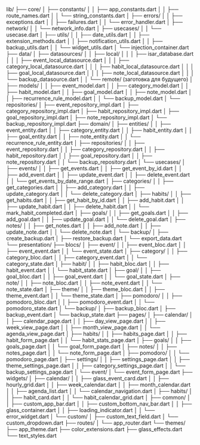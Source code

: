 lib/
├── core/
│   ├── constants/
│   │   ├── app_constants.dart
│   │   ├── route_names.dart
│   │   └── string_constants.dart
│   ├── errors/
│   │   ├── exceptions.dart
│   │   ├── failures.dart
│   │   └── error_handler.dart
│   ├── network/
│   │   └── network_info.dart
│   ├── usecases/
│   │   └── usecase.dart
│   ├── utils/
│   │   ├── date_utils.dart
│   │   ├── extension_methods.dart
│   │   ├── notification_utils.dart
│   │   ├── backup_utils.dart
│   │   └── widget_utils.dart
│   └── injection_container.dart
├── data/
│   ├── datasources/
│   │   ├── local/
│   │   │   ├── isar_database.dart
│   │   │   ├── event_local_datasource.dart
│   │   │   ├── category_local_datasource.dart
│   │   │   ├── habit_local_datasource.dart
│   │   │   ├── goal_local_datasource.dart
│   │   │   ├── note_local_datasource.dart
│   │   │   └── backup_datasource.dart
│   │   └── remote/ (заготовка для будущего)
│   ├── models/
│   │   ├── event_model.dart
│   │   ├── category_model.dart
│   │   ├── habit_model.dart
│   │   ├── goal_model.dart
│   │   ├── note_model.dart
│   │   ├── recurrence_rule_model.dart
│   │   └── backup_model.dart
│   └── repositories/
│       ├── event_repository_impl.dart
│       ├── category_repository_impl.dart
│       ├── habit_repository_impl.dart
│       ├── goal_repository_impl.dart
│       ├── note_repository_impl.dart
│       └── backup_repository_impl.dart
├── domain/
│   ├── entities/
│   │   ├── event_entity.dart
│   │   ├── category_entity.dart
│   │   ├── habit_entity.dart
│   │   ├── goal_entity.dart
│   │   ├── note_entity.dart
│   │   └── recurrence_rule_entity.dart
│   ├── repositories/
│   │   ├── event_repository.dart
│   │   ├── category_repository.dart
│   │   ├── habit_repository.dart
│   │   ├── goal_repository.dart
│   │   ├── note_repository.dart
│   │   └── backup_repository.dart
│   └── usecases/
│       ├── events/
│       │   ├── get_events.dart
│       │   ├── get_event_by_id.dart
│       │   ├── add_event.dart
│       │   ├── update_event.dart
│       │   ├── delete_event.dart
│       │   └── get_events_by_date_range.dart
│       ├── categories/
│       │   ├── get_categories.dart
│       │   ├── add_category.dart
│       │   ├── update_category.dart
│       │   └── delete_category.dart
│       ├── habits/
│       │   ├── get_habits.dart
│       │   ├── get_habit_by_id.dart
│       │   ├── add_habit.dart
│       │   ├── update_habit.dart
│       │   ├── delete_habit.dart
│       │   └── mark_habit_completed.dart
│       ├── goals/
│       │   ├── get_goals.dart
│       │   ├── add_goal.dart
│       │   ├── update_goal.dart
│       │   └── delete_goal.dart
│       ├── notes/
│       │   ├── get_notes.dart
│       │   ├── add_note.dart
│       │   ├── update_note.dart
│       │   └── delete_note.dart
│       └── backup/
│           ├── create_backup.dart
│           ├── restore_backup.dart
│           └── export_data.dart
└── presentation/
    ├── blocs/
    │   ├── event/
    │   │   ├── event_bloc.dart
    │   │   ├── event_event.dart
    │   │   └── event_state.dart
    │   ├── category/
    │   │   ├── category_bloc.dart
    │   │   ├── category_event.dart
    │   │   └── category_state.dart
    │   ├── habit/
    │   │   ├── habit_bloc.dart
    │   │   ├── habit_event.dart
    │   │   └── habit_state.dart
    │   ├── goal/
    │   │   ├── goal_bloc.dart
    │   │   ├── goal_event.dart
    │   │   └── goal_state.dart
    │   ├── note/
    │   │   ├── note_bloc.dart
    │   │   ├── note_event.dart
    │   │   └── note_state.dart
    │   ├── theme/
    │   │   ├── theme_bloc.dart
    │   │   ├── theme_event.dart
    │   │   └── theme_state.dart
    │   ├── pomodoro/
    │   │   ├── pomodoro_bloc.dart
    │   │   ├── pomodoro_event.dart
    │   │   └── pomodoro_state.dart
    │   └── backup/
    │       ├── backup_bloc.dart
    │       ├── backup_event.dart
    │       └── backup_state.dart
    ├── pages/
    │   ├── calendar/
    │   │   ├── calendar_page.dart
    │   │   ├── day_view_page.dart
    │   │   ├── week_view_page.dart
    │   │   ├── month_view_page.dart
    │   │   └── agenda_view_page.dart
    │   ├── habits/
    │   │   ├── habits_page.dart
    │   │   ├── habit_form_page.dart
    │   │   └── habit_stats_page.dart
    │   ├── goals/
    │   │   ├── goals_page.dart
    │   │   └── goal_form_page.dart
    │   ├── notes/
    │   │   ├── notes_page.dart
    │   │   └── note_form_page.dart
    │   ├── pomodoro/
    │   │   └── pomodoro_page.dart
    │   ├── settings/
    │   │   ├── settings_page.dart
    │   │   ├── theme_settings_page.dart
    │   │   ├── category_settings_page.dart
    │   │   └── backup_settings_page.dart
    │   └── event/
    │       └── event_form_page.dart
    ├── widgets/
    │   ├── calendar/
    │   │   ├── glass_event_card.dart
    │   │   ├── hourly_grid.dart
    │   │   ├── week_calendar.dart
    │   │   ├── month_calendar.dart
    │   │   ├── agenda_list.dart
    │   │   └── calendar_navigation.dart
    │   ├── habits/
    │   │   ├── habit_card.dart
    │   │   └── habit_calendar_grid.dart
    │   ├── common/
    │   │   ├── custom_app_bar.dart
    │   │   ├── custom_bottom_nav_bar.dart
    │   │   ├── glass_container.dart
    │   │   ├── loading_indicator.dart
    │   │   └── error_widget.dart
    │   └── custom/
    │       ├── custom_text_field.dart
    │       └── custom_dropdown.dart
    ├── routes/
    │   └── app_router.dart
    └── themes/
        ├── app_theme.dart
        ├── color_extensions.dart
        ├── glass_effects.dart
        └── text_styles.dart